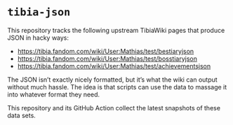 # `tibia-json`

This repository tracks the following upstream TibiaWiki pages that produce JSON in hacky ways:

- https://tibia.fandom.com/wiki/User:Mathias/test/bestiaryjson
- https://tibia.fandom.com/wiki/User:Mathias/test/bosstiaryjson
- https://tibia.fandom.com/wiki/User:Mathias/test/achievementsjson

The JSON isn’t exactly nicely formatted, but it’s what the wiki can output without much hassle. The idea is that scripts can use the data to massage it into whatever format they need.

This repository and its GitHub Action collect the latest snapshots of these data sets.
